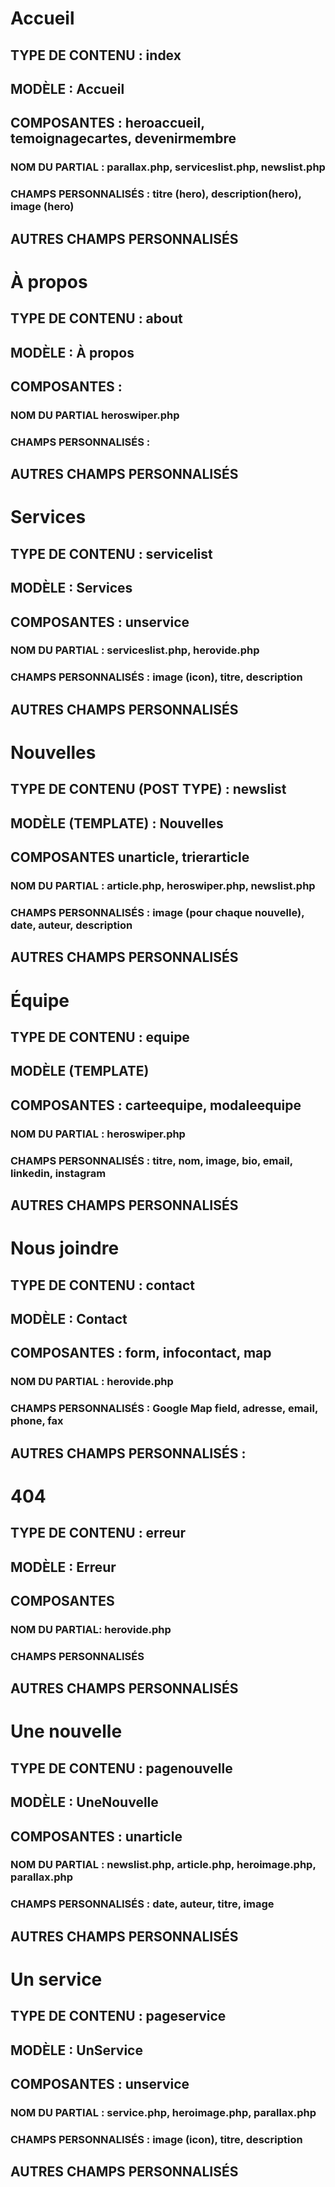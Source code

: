 <!---------- ACCUEIL ---------->
# Accueil
## TYPE DE CONTENU : index

## MODÈLE : Accueil

## COMPOSANTES : heroaccueil, temoignagecartes, devenirmembre
### NOM DU PARTIAL : parallax.php, serviceslist.php, newslist.php
### CHAMPS PERSONNALISÉS : titre (hero), description(hero), image (hero)

## AUTRES CHAMPS PERSONNALISÉS

<!---------- À PROPOS ---------->

# À propos
## TYPE DE CONTENU : about

## MODÈLE : À propos

## COMPOSANTES : 
### NOM DU PARTIAL heroswiper.php
### CHAMPS PERSONNALISÉS : 

## AUTRES CHAMPS PERSONNALISÉS

<!---------- SERVICES ---------->

# Services
## TYPE DE CONTENU : servicelist

## MODÈLE : Services

## COMPOSANTES : unservice
### NOM DU PARTIAL : serviceslist.php, herovide.php
### CHAMPS PERSONNALISÉS : image (icon), titre, description

## AUTRES CHAMPS PERSONNALISÉS

<!---------- NOUVELLES ---------->

# Nouvelles
## TYPE DE CONTENU (POST TYPE) : newslist

## MODÈLE (TEMPLATE) : Nouvelles

## COMPOSANTES unarticle, trierarticle
### NOM DU PARTIAL : article.php, heroswiper.php, newslist.php
### CHAMPS PERSONNALISÉS : image (pour chaque nouvelle), date, auteur, description

## AUTRES CHAMPS PERSONNALISÉS

<!---------- ÉQUIPE ---------->

# Équipe
## TYPE DE CONTENU : equipe

## MODÈLE (TEMPLATE)

## COMPOSANTES : carteequipe, modaleequipe
### NOM DU PARTIAL : heroswiper.php
### CHAMPS PERSONNALISÉS : titre, nom, image, bio, email, linkedin, instagram

## AUTRES CHAMPS PERSONNALISÉS


<!---------- CONTACT ---------->

# Nous joindre
## TYPE DE CONTENU : contact

## MODÈLE : Contact

## COMPOSANTES : form, infocontact, map
### NOM DU PARTIAL : herovide.php
### CHAMPS PERSONNALISÉS : Google Map field, adresse, email, phone, fax

## AUTRES CHAMPS PERSONNALISÉS : 

<!---------- 404 ---------->

# 404
## TYPE DE CONTENU : erreur

## MODÈLE : Erreur

## COMPOSANTES 
### NOM DU PARTIAL: herovide.php
### CHAMPS PERSONNALISÉS 

## AUTRES CHAMPS PERSONNALISÉS

<!---------- UNE NOUVELLE ---------->

# Une nouvelle
## TYPE DE CONTENU : pagenouvelle

## MODÈLE : UneNouvelle

## COMPOSANTES : unarticle
### NOM DU PARTIAL : newslist.php, article.php, heroimage.php, parallax.php
### CHAMPS PERSONNALISÉS : date, auteur, titre, image

## AUTRES CHAMPS PERSONNALISÉS

<!---------- UN SERVICE ---------->

# Un service
## TYPE DE CONTENU : pageservice

## MODÈLE : UnService

## COMPOSANTES : unservice
### NOM DU PARTIAL : service.php, heroimage.php, parallax.php
### CHAMPS PERSONNALISÉS : image (icon), titre, description

## AUTRES CHAMPS PERSONNALISÉS

